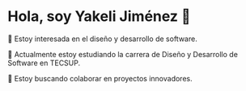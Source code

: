 # Hola, soy Yakeli Jiménez 👋

👀 Estoy interesada en el diseño y desarrollo de software.

🌱 Actualmente estoy estudiando la carrera de Diseño y Desarrollo de Software en TECSUP.

💞️ Estoy buscando colaborar en proyectos innovadores.

